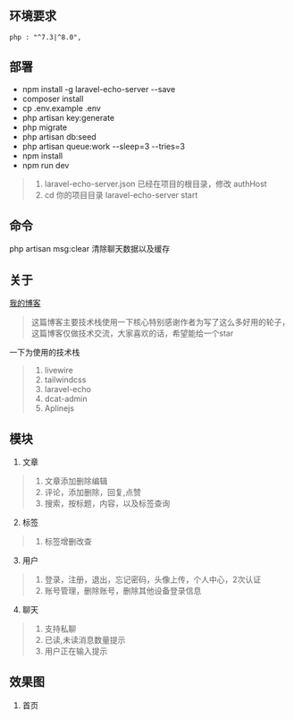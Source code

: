 ## 环境要求 
    php : "^7.3|^8.0",

## 部署
- npm install -g laravel-echo-server --save
- composer install
- cp .env.example .env
- php artisan key:generate
- php migrate
- php artisan  db:seed
- php artisan queue:work  --sleep=3 --tries=3 
- npm install
- npm run dev
   
> 1. laravel-echo-server.json 已经在项目的根目录，修改 authHost 
> 2. cd 你的项目目录  laravel-echo-server start 


## 命令
  php artisan msg:clear     清除聊天数据以及缓存 

## 关于
[我的博客](http://www.pan-zoe.com)
> 这篇博客主要技术栈使用一下核心特别感谢作者为写了这么多好用的轮子，这篇博客仅做技术交流，大家喜欢的话，希望能给一个star

一下为使用的技术栈

> 1. livewire
> 2. tailwindcss
> 3. laravel-echo
> 4. dcat-admin
> 5. Aplinejs

## 模块

1. 文章
> 1. 文章添加删除编辑
> 2. 评论，添加删除，回复,点赞
> 3. 搜索，按标题，内容，以及标签查询

2. 标签
> 1. 标签增删改查
   
3. 用户
> 1. 登录，注册，退出，忘记密码，头像上传，个人中心，2次认证
> 2. 账号管理，删除账号，删除其他设备登录信息

4. 聊天
> 1. 支持私聊
> 2. 已读,未读消息数量提示
> 3. 用户正在输入提示

## 效果图

1. 首页




